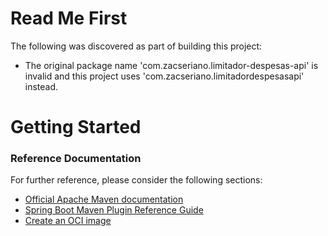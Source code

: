 # Read Me First
The following was discovered as part of building this project:

* The original package name 'com.zacseriano.limitador-despesas-api' is invalid and this project uses 'com.zacseriano.limitadordespesasapi' instead.

# Getting Started

### Reference Documentation
For further reference, please consider the following sections:

* [Official Apache Maven documentation](https://maven.apache.org/guides/index.html)
* [Spring Boot Maven Plugin Reference Guide](https://docs.spring.io/spring-boot/docs/3.2.1/maven-plugin/reference/html/)
* [Create an OCI image](https://docs.spring.io/spring-boot/docs/3.2.1/maven-plugin/reference/html/#build-image)

